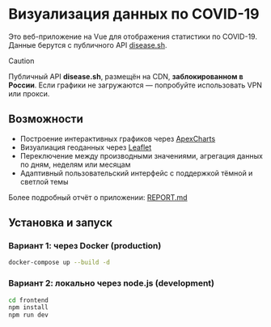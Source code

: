 # Визуализация данных по COVID-19

Это веб-приложение на Vue для отображения статистики по COVID-19.
Данные берутся с публичного API [disease.sh](https://disease.sh).

> [!CAUTION]  
> Публичный API **disease.sh**, размещён на CDN, **заблокированном в России**. Если графики не загружаются — попробуйте использовать VPN или прокси.

## Возможности

- Построение интерактивных графиков через [ApexCharts](https://apexcharts.com/)
- Визуалиация геоданных через [Leaflet](https://leafletjs.com/)
- Переключение между производными значениями, агрегация данных по дням, неделям или месяцам
- Адаптивный пользовательский интерфейс с поддержкой тёмной и светлой темы

Более подробный отчёт о приложении: [REPORT.md](docs/REPORT.md)

## Установка и запуск

### Вариант 1: через Docker (production)

```bash
docker-compose up --build -d
```

### Вариант 2: локально через node.js (development)

```bash
cd frontend
npm install
npm run dev
```
